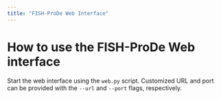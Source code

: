 ```yaml
---
title: "FISH-ProDe Web Interface"
---
```


# How to use the FISH-ProDe Web interface

Start the web interface using the `web.py` script. Customized URL and port can be provided with the `--url` and `--port` flags, respectively.
